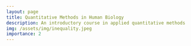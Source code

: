 ```yaml
---
layout: page
title: Quantitative Methods in Human Biology
description: An introductory course in applied quantitative methods
img: /assets/img/inequality.jpeg
importance: 2
---
```


<div class="row">
    <div class="mx-auto" style="width: 250px">
        <img class="img-fluid rounded z-depth-1" src="{{ '/assets/img/inequality.jpeg' | relative_url }}" alt="" title="example image"/>
    </div>
</div>

